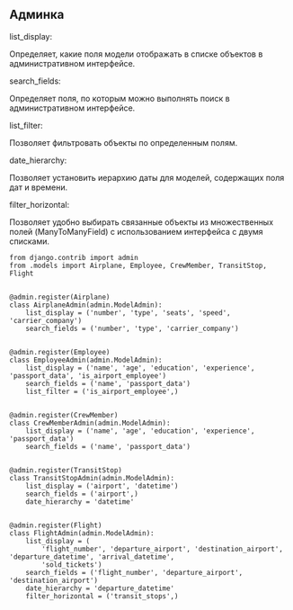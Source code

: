 ## Админка

list_display:

Определяет, какие поля модели отображать в списке объектов в административном интерфейсе.

search_fields:

Определяет поля, по которым можно выполнять поиск в административном интерфейсе.

list_filter:

Позволяет фильтровать объекты по определенным полям.

date_hierarchy:

Позволяет установить иерархию даты для моделей, содержащих поля дат и времени.

filter_horizontal:

Позволяет удобно выбирать связанные объекты из множественных полей (ManyToManyField) с использованием интерфейса с двумя списками.

    from django.contrib import admin
    from .models import Airplane, Employee, CrewMember, TransitStop, Flight
    
    
    @admin.register(Airplane)
    class AirplaneAdmin(admin.ModelAdmin):
        list_display = ('number', 'type', 'seats', 'speed', 'carrier_company')
        search_fields = ('number', 'type', 'carrier_company')
    
    
    @admin.register(Employee)
    class EmployeeAdmin(admin.ModelAdmin):
        list_display = ('name', 'age', 'education', 'experience', 'passport_data', 'is_airport_employee')
        search_fields = ('name', 'passport_data')
        list_filter = ('is_airport_employee',)
    
    
    @admin.register(CrewMember)
    class CrewMemberAdmin(admin.ModelAdmin):
        list_display = ('name', 'age', 'education', 'experience', 'passport_data')
        search_fields = ('name', 'passport_data')
    
    
    @admin.register(TransitStop)
    class TransitStopAdmin(admin.ModelAdmin):
        list_display = ('airport', 'datetime')
        search_fields = ('airport',)
        date_hierarchy = 'datetime'
    
    
    @admin.register(Flight)
    class FlightAdmin(admin.ModelAdmin):
        list_display = (
            'flight_number', 'departure_airport', 'destination_airport', 'departure_datetime', 'arrival_datetime',
            'sold_tickets')
        search_fields = ('flight_number', 'departure_airport', 'destination_airport')
        date_hierarchy = 'departure_datetime'
        filter_horizontal = ('transit_stops',)
